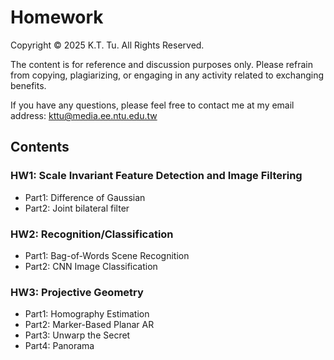 # Homework
Copyright © 2025 K.T. Tu. All Rights Reserved.

The content is for reference and discussion purposes only. Please refrain from copying, plagiarizing, or engaging in any activity related to exchanging benefits.

If you have any questions, please feel free to contact me at my email address: kttu@media.ee.ntu.edu.tw

## Contents
### HW1: Scale Invariant Feature Detection and Image Filtering  
 * Part1: Difference of Gaussian  
 * Part2: Joint bilateral filter  
### HW2: Recognition/Classification  
 * Part1: Bag-of-Words Scene Recognition  
 * Part2: CNN Image Classification
### HW3: Projective Geometry  
 * Part1: Homography Estimation  
 * Part2: Marker-Based Planar AR  
 * Part3: Unwarp the Secret  
 * Part4: Panorama  
